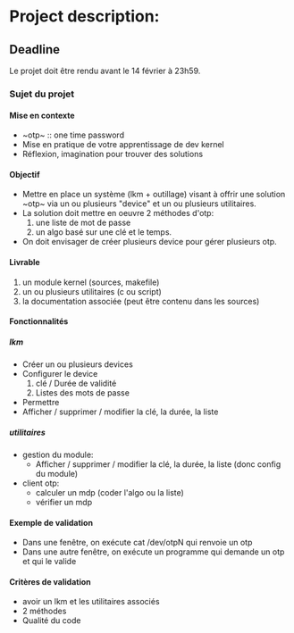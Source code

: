 # Project description:

## Deadline

Le projet doit être rendu avant le 14 février à 23h59.
 
### Sujet du projet

#### Mise en contexte
- ~otp~ :: one time password
- Mise en pratique de votre apprentissage de dev kernel
- Réflexion, imagination pour trouver des solutions

#### Objectif
- Mettre en place un système (lkm + outillage) visant à offrir une solution ~otp~ via un ou plusieurs "device" et un ou plusieurs utilitaires.
- La solution doit mettre en oeuvre 2 méthodes d'otp:
    1. une liste de mot de passe
    2. un algo basé sur une clé et le temps.
- On doit envisager de créer plusieurs device pour gérer
  plusieurs otp.

#### Livrable
1. un module kernel (sources, makefile)
2. un ou plusieurs utilitaires (c ou script)
3. la documentation associée (peut être contenu dans les sources)

#### Fonctionnalités

##### lkm
- Créer un ou plusieurs devices
- Configurer le device
    1. clé / Durée de validité
    2. Listes des mots de passe 
- Permettre 
- Afficher / supprimer / modifier la clé, la durée, la liste

##### utilitaires
- gestion du module: 
  - Afficher / supprimer / modifier la clé, la durée, la liste (donc config du module)
- client otp:
  - calculer un mdp (coder l'algo ou la liste)
  - vérifier un mdp 

#### Exemple de validation
- Dans une fenêtre, on exécute cat /dev/otpN qui renvoie un otp
- Dans une autre fenêtre, on exécute un programme qui demande un otp et qui le valide

#### Critères de validation
- avoir un lkm et les utilitaires associés
- 2 méthodes
- Qualité du code
